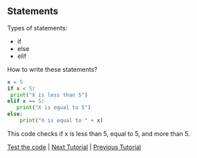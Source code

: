 ## Statements

Types of statements:
* if 
* else
* elif 

How to write these statements?
```python
x = 5
if x < 5:
 print("X is less than 5")
elif x == 5:
   print("X is equal to 5")
else:
    print("X is equal to " + x)
```
This code checks if x is less than 5, equal to 5, and more than 5.

[Test the code](https://onlinegdb.com) | [Next Tutorial](tutorial6) | [Previous Tutorial](tutorial4)
